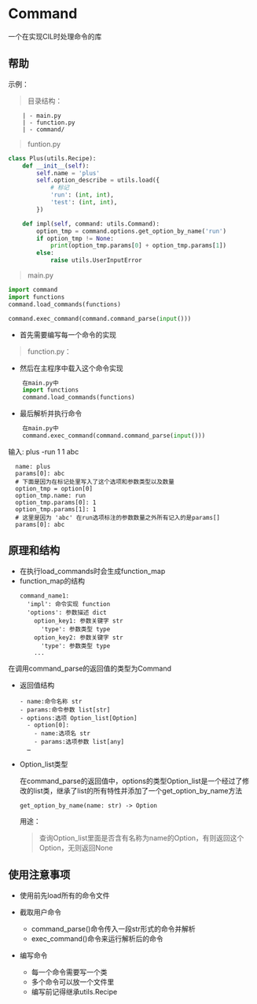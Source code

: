 # Command

一个在实现CIL时处理命令的库

## 帮助
示例：

> 目录结构：
```
    | - main.py
    | - function.py
    | - command/
```

> funtion.py
```python
class Plus(utils.Recipe):
    def __init__(self):
        self.name = 'plus'
        self.option_describe = utils.load({
            # 标记
            'run': (int, int),
            'test': (int, int),
        })

    def impl(self, command: utils.Command):
        option_tmp = command.options.get_option_by_name('run')
        if option_tmp != None:
            print(option_tmp.params[0] + option_tmp.params[1])
        else:
            raise utils.UserInputError
```
> main.py
```python
import command
import functions
command.load_commands(functions)

command.exec_command(command.command_parse(input()))
```

* 首先需要编写每一个命令的实现
> function.py：

* 然后在主程序中载入这个命令实现
```python
    在main.py中
    import functions
    command.load_commands(functions)
```

* 最后解析并执行命令
```python
    在main.py中
    command.exec_command(command.command_parse(input()))
```

输入: plus -run 1 1 abc
```
  name: plus
  params[0]: abc
  # 下面是因为在标记处里写入了这个选项和参数类型以及数量
  option_tmp = option[0]
  option_tmp.name: run
  option_tmp.params[0]: 1
  option_tmp.params[1]: 1
  # 这里是因为 'abc' 在run选项标注的参数数量之外所有记入的是params[] 
  params[0]: abc
```
## 原理和结构
* 在执行load_commands时会生成function_map
* function_map的结构
    ```
    command_name1:
      'impl': 命令实现 function
      'options': 参数描述 dict
        option_key1: 参数关键字 str
          'type': 参数类型 type
        option_key2: 参数关键字 str
          'type': 参数类型 type
        ...
    ```

在调用command_parse的返回值的类型为Command
* 返回值结构
    ```
    - name:命令名称 str
    - params:命令参数 list[str]
    - options:选项 Option_list[Option]
      - option[0]:
        - name:选项名 str
        - params:选项参数 list[any]
      …
    ```  
* Option_list类型
    
    在command_parse的返回值中，options的类型Option_list是一个经过了修改的list类，继承了list的所有特性并添加了一个get_option_by_name方法
    ```
    get_option_by_name(name: str) -> Option
    ```
    用途：
    > 查询Option_list里面是否含有名称为name的Option，有则返回这个Option，无则返回None
## 使用注意事项

* 使用前先load所有的命令文件  


* 截取用户命令  
    > 
    * command_parse()命令传入一段str形式的命令并解析
    * exec_command()命令来运行解析后的命令


* 编写命令
   >
    * 每一个命令需要写一个类
    * 多个命令可以放一个文件里
    * 编写前记得继承utils.Recipe

